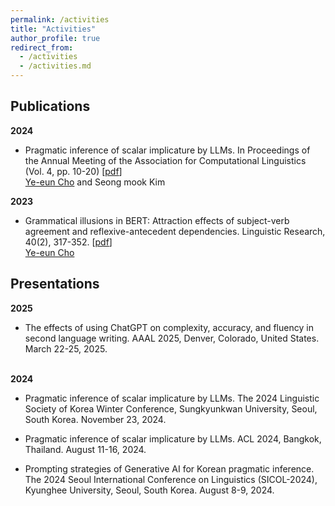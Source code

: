 ```yaml
---
permalink: /activities
title: "Activities"
author_profile: true
redirect_from: 
  - /activities
  - /activities.md
---
```



Publications
------
**2024**
* Pragmatic inference of scalar implicature by LLMs. In Proceedings of the Annual Meeting of the Association for Computational Linguistics (Vol. 4, pp. 10-20) [[pdf](https://arxiv.org/pdf/2408.06673)]  
<u>Ye-eun Cho</u> and Seong mook Kim


**2023**   
* Grammatical illusions in BERT: Attraction effects of subject-verb agreement and reflexive-antecedent dependencies. Linguistic Research, 40(2), 317-352. [[pdf](http://isli.khu.ac.kr/journal/content/data/40_2/7.pdf)]  
<u>Ye-eun Cho</u>


Presentations
------  

**2025**  
* The effects of using ChatGPT on complexity, accuracy, and fluency in second language writing. AAAL 2025, Denver, Colorado, United States. March 22-25, 2025.
<br><br>

**2024**  
* Pragmatic inference of scalar implicature by LLMs. The 2024 Linguistic Society of Korea Winter Conference, Sungkyunkwan University, Seoul, South Korea. November 23, 2024.


* Pragmatic inference of scalar implicature by LLMs. ACL 2024, Bangkok, Thailand. August 11-16, 2024.


* Prompting strategies of Generative AI for Korean pragmatic inference. The 2024 Seoul International Conference on Linguistics (SICOL-2024), Kyunghee University, Seoul, South Korea. August 8-9, 2024.

